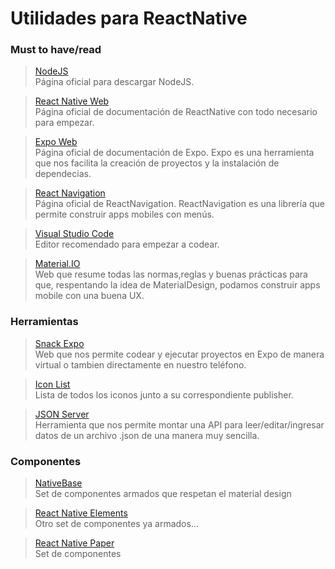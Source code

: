 # Utilidades para ReactNative

### Must to have/read
> [NodeJS](https://nodejs.org/es/)<br>
> Página oficial para descargar NodeJS. 

> [React Native Web](https://reactnative.dev/docs/getting-started)<br>
> Página oficial de documentación de ReactNative con todo necesario para empezar.

> [Expo Web](https://docs.expo.io/)<br>
> Página oficial de documentación de Expo. Expo es una herramienta que nos facilita la creación de proyectos y la instalación de dependecias. 

> [React Navigation](https://reactnavigation.org/docs/getting-started)<br>
> Página oficial de ReactNavigation. ReactNavigation es una librería que permite construir apps mobiles con menús. 

> [Visual Studio Code](https://code.visualstudio.com/)<br>
> Editor recomendado para empezar a codear.

> [Material.IO](https://material.io/)<br>
> Web que resume todas las normas,reglas y buenas prácticas para que, respentando la idea de MaterialDesign, podamos construir apps mobile con una buena UX.

### Herramientas

> [Snack Expo](https://snack.expo.io)<br>
> Web que nos permite codear y ejecutar proyectos en Expo de manera virtual o tambien directamente en nuestro teléfono.

> [Icon List](https://oblador.github.io/react-native-vector-icons/)<br>
> Lista de todos los iconos junto a su correspondiente publisher.

> [JSON Server](https://github.com/typicode/json-server)<br>
> Herramienta que nos permite montar una API para leer/editar/ingresar datos de un archivo .json de una manera muy sencilla.

### Componentes

> [NativeBase](https://docs.nativebase.io/)<br>
> Set de componentes armados que respetan el material design

> [React Native Elements](https://reactnativeelements.com/docs)<br>
> Otro set de componentes ya armados...

> [React Native Paper](https://callstack.github.io/react-native-paper/index.html)<br>
> Set de componentes
